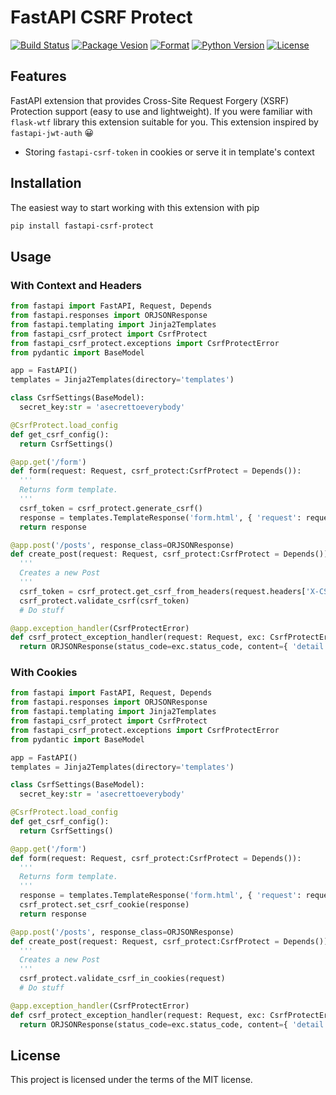 # FastAPI CSRF Protect

[![Build Status](https://travis-ci.com/aekazitt/fastapi-csrf-protect.svg?branch=master)](https://travis-ci.com/aekazitt/fastapi-csrf-protect)
[![Package Vesion](https://img.shields.io/pypi/v/fastapi-csrf-protect)](https://pypi.org/project/fastapi-csrf-protect)
[![Format](https://img.shields.io/pypi/format/fastapi-csrf-protect)](https://pypi.org/project/fastapi-csrf-protect)
[![Python Version](https://img.shields.io/pypi/pyversions/fastapi-csrf-protect)](https://pypi.org/project/fastapi-csrf-protect)
[![License](https://img.shields.io/pypi/l/fastapi-csrf-protect)](https://pypi.org/project/fastapi-csrf-protect)

## Features

FastAPI extension that provides Cross-Site Request Forgery (XSRF) Protection support (easy to use and lightweight).
If you were familiar with `flask-wtf` library this extension suitable for you.
This extension inspired by `fastapi-jwt-auth` 😀

- Storing `fastapi-csrf-token` in cookies or serve it in template's context

## Installation

The easiest way to start working with this extension with pip

```bash
pip install fastapi-csrf-protect
```

## Usage

### With Context and Headers

```python
from fastapi import FastAPI, Request, Depends
from fastapi.responses import ORJSONResponse
from fastapi.templating import Jinja2Templates
from fastapi_csrf_protect import CsrfProtect
from fastapi_csrf_protect.exceptions import CsrfProtectError
from pydantic import BaseModel

app = FastAPI()
templates = Jinja2Templates(directory='templates')

class CsrfSettings(BaseModel):
  secret_key:str = 'asecrettoeverybody'

@CsrfProtect.load_config
def get_csrf_config():
  return CsrfSettings()

@app.get('/form')
def form(request: Request, csrf_protect:CsrfProtect = Depends()):
  '''
  Returns form template.
  '''
  csrf_token = csrf_protect.generate_csrf()
  response = templates.TemplateResponse('form.html', { 'request': request, 'csrf_token': csrf_token })
  return response

@app.post('/posts', response_class=ORJSONResponse)
def create_post(request: Request, csrf_protect:CsrfProtect = Depends()):
  '''
  Creates a new Post
  '''
  csrf_token = csrf_protect.get_csrf_from_headers(request.headers['X-CSRFToken'])
  csrf_protect.validate_csrf(csrf_token)
  # Do stuff

@app.exception_handler(CsrfProtectError)
def csrf_protect_exception_handler(request: Request, exc: CsrfProtectError):
  return ORJSONResponse(status_code=exc.status_code, content={ 'detail':  exc.message }) # Bad Request

```

### With Cookies

```python
from fastapi import FastAPI, Request, Depends
from fastapi.responses import ORJSONResponse
from fastapi.templating import Jinja2Templates
from fastapi_csrf_protect import CsrfProtect
from fastapi_csrf_protect.exceptions import CsrfProtectError
from pydantic import BaseModel

app = FastAPI()
templates = Jinja2Templates(directory='templates')

class CsrfSettings(BaseModel):
  secret_key:str = 'asecrettoeverybody'

@CsrfProtect.load_config
def get_csrf_config():
  return CsrfSettings()

@app.get('/form')
def form(request: Request, csrf_protect:CsrfProtect = Depends()):
  '''
  Returns form template.
  '''
  response = templates.TemplateResponse('form.html', { 'request': request })
  csrf_protect.set_csrf_cookie(response)
  return response

@app.post('/posts', response_class=ORJSONResponse)
def create_post(request: Request, csrf_protect:CsrfProtect = Depends()):
  '''
  Creates a new Post
  '''
  csrf_protect.validate_csrf_in_cookies(request)
  # Do stuff

@app.exception_handler(CsrfProtectError)
def csrf_protect_exception_handler(request: Request, exc: CsrfProtectError):
  return ORJSONResponse(status_code=exc.status_code, content={ 'detail':  exc.message }) # Bad Request

```

## License

This project is licensed under the terms of the MIT license.
